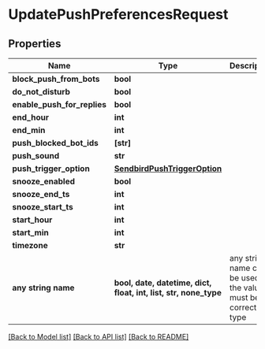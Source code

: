 # UpdatePushPreferencesRequest


## Properties
Name | Type | Description | Notes
------------ | ------------- | ------------- | -------------
**block_push_from_bots** | **bool** |  | [optional] 
**do_not_disturb** | **bool** |  | [optional] 
**enable_push_for_replies** | **bool** |  | [optional] 
**end_hour** | **int** |  | [optional] 
**end_min** | **int** |  | [optional] 
**push_blocked_bot_ids** | **[str]** |  | [optional] 
**push_sound** | **str** |  | [optional] 
**push_trigger_option** | [**SendbirdPushTriggerOption**](SendbirdPushTriggerOption.md) |  | [optional] 
**snooze_enabled** | **bool** |  | [optional] 
**snooze_end_ts** | **int** |  | [optional] 
**snooze_start_ts** | **int** |  | [optional] 
**start_hour** | **int** |  | [optional] 
**start_min** | **int** |  | [optional] 
**timezone** | **str** |  | [optional] 
**any string name** | **bool, date, datetime, dict, float, int, list, str, none_type** | any string name can be used but the value must be the correct type | [optional]

[[Back to Model list]](../README.md#documentation-for-models) [[Back to API list]](../README.md#documentation-for-api-endpoints) [[Back to README]](../README.md)


